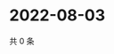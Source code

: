 # 2022-08-03

共 0 条

<!-- BEGIN WEIBO -->
<!-- 最后更新时间 Wed Aug 03 2022 16:07:02 GMT+0800 (China Standard Time) -->

<!-- END WEIBO -->
